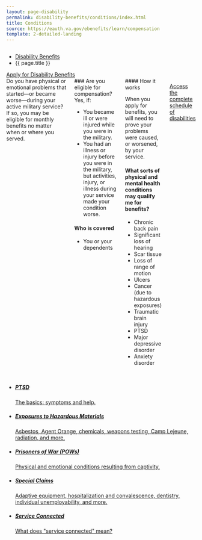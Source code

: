 ```yaml
---
layout: page-disability
permalink: disability-benefits/conditions/index.html
title: Conditions
source: https://eauth.va.gov/ebenefits/learn/compensation
template: 2-detailed-landing
---
```


<div class="splash" markdown="0">
<div class="row" markdown="0">
<div class="small-12 columns" markdown="0">


<ul class="breadcrumbs" role="menubar" aria-label="Primary">
<li class="parent"><a href="/disability-benefits/">Disability Benefits</a></li>
<li class="active">{{ page.title }}</li>
</ul>

</div>
</div>
</div>

<div class="main" role="main" markdown="0">

<div class="action-bar">
  <div class="row">
    <div class="small-12 columns">
      <a class="usa-button-primary" href="{{ site.url}}/disability-benefits/get/">Apply for Disability Benefits</a>
    </div>
  </div>
</div>

<div class="section one" markdown="0">



<div class="primary" markdown="0">
<div class="row" markdown="0">
<div class="small-12 columns" markdown="1">
<div markdown="1">
Do you have physical or emotional problems that started—or became worse—during your active military service? If so, you may be eligible for monthly benefits no matter when or where you served.
</div>
<div class="call-out" markdown="1">
### Are you eligible for compensation?
Yes, if:

- You became ill or were injured while you were in the military.
- You had an illness or injury before you were in the military, but activities, injury, or illness during your service made your condition worse.

#### Who is covered

- You or your dependents
</div>
<div markdown="1">
#### How it works

When you apply for benefits, you will need to prove your problems were caused, or worsened, by your service.


#### What sorts of physical and mental health conditions may qualify me for benefits?

- Chronic back pain
- Significant loss of hearing
- Scar tissue
- Loss of range of motion
- Ulcers
- Cancer (due to hazardous exposures)
- Traumatic brain injury
- PTSD
- Major depressive disorder
- Anxiety disorder
</div>

[Access the complete schedule of disabilities](http://www.benefits.va.gov/warms/bookc.asp)
</div>


</div>
</div>

<div class="navigation">
<div class="row">
<div class="small-12 columns">

<ul class="small-block-grid-1 medium-block-grid-3 cards small">


<li>
<a href="/disability-benefits/conditions/ptsd/">
<h5>PTSD</h5>
<span>The basics: symptoms and help.</span>
</a>
</li>

<li>
<a href="/disability-benefits/conditions/exposures-to-hazardous-materials/">
<h5>Exposures to Hazardous Materials</h5>
<span>Asbestos, Agent Orange, chemicals, weapons testing, Camp Lejeune, radiation, and more.</span>
</a>
</li>

<li>
<a href="/disability-benefits/conditions/pow/">
<h5>Prisoners of War (<abbr>POW</abbr>s)</h5>
<span>Physical and emotional conditions resulting from captivity.</span>
</a>
</li>


<li>
<a href="/disability-benefits/conditions/special-claims/">
<h5>Special Claims</h5>
<span>Adaptive equipment, hospitalization and convalescence, dentistry, individual unemployability, and more.</span>
</a>
</li>


<li>
  <a href="/disability-benefits/conditions/service-connected/">
  <h5>Service Connected</h5>
  <span>What does "service connected" mean?</span>
  </a>
</li>


</ul>
</div>
</div>
</div>

</div>
